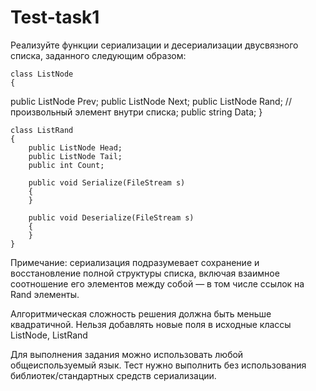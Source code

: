 # Test-task1
Реализуйте функции сериализации и десериализации двусвязного списка, заданного следующим образом:

    class ListNode
    {
 public ListNode Prev;
        public ListNode Next;
        public ListNode Rand; // произвольный элемент внутри списка;
        public string Data;
    }


    class ListRand
    {
        public ListNode Head;
        public ListNode Tail;
        public int Count;

        public void Serialize(FileStream s)
        {
        }

        public void Deserialize(FileStream s)
        {
        }
    }
Примечание: сериализация подразумевает сохранение и восстановление полной структуры списка, 
включая взаимное соотношение его элементов между собой — в том числе ссылок на Rand элементы.

Алгоритмическая сложность решения должна быть меньше квадратичной.
Нельзя добавлять новые поля в исходные классы ListNode, ListRand

Для выполнения задания можно использовать любой общеиспользуемый язык.
Тест нужно выполнить без использования библиотек/стандартных средств сериализации.
